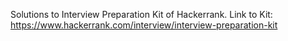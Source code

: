 Solutions to Interview Preparation Kit of Hackerrank.
Link to Kit: https://www.hackerrank.com/interview/interview-preparation-kit
